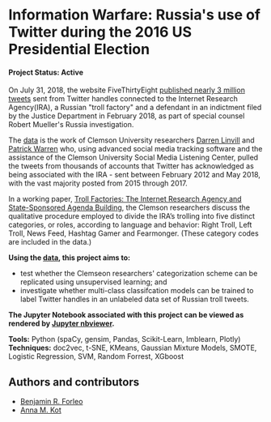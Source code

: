 # Information Warfare: Russia's use of Twitter during the 2016 US Presidential Election

#### Project Status: Active

On July 31, 2018, the website FiveThirtyEight [published nearly 3 million tweets](https://fivethirtyeight.com/features/why-were-sharing-3-million-russian-troll-tweets/) sent from Twitter handles connected to the Internet Research Agency(IRA), a Russian "troll factory" and a defendant in an indictment filed by the Justice Department in February 2018, as part of special counsel Robert Mueller's Russia investigation.

The [data](https://github.com/fivethirtyeight/russian-troll-tweets/) is the work of Clemson University researchers [Darren Linvill](https://www.clemson.edu/cbshs/faculty-staff/profiles/darrenl) and [Patrick Warren](http://pwarren.people.clemson.edu/) who, using advanced social media tracking software and the assistance of the Clemson University Social Media Listening Center, pulled the tweets from thousands of accounts that Twitter has acknowledged as being associated with the IRA - sent between February 2012 and May 2018, with the vast majority posted from 2015 through 2017.

In a working paper, [Troll Factories: The Internet Research Agency and State-Sponsored Agenda Building](http://pwarren.people.clemson.edu/Linvill_Warren_TrollFactory.pdf), the Clemson researchers discuss the qualitative procedure employed to divide the IRA’s trolling into five distinct categories, or roles, according to language and behavior: Right Troll, Left Troll, News Feed, Hashtag Gamer and Fearmonger. (These category codes are included in the data.)

**Using the [data](https://github.com/fivethirtyeight/russian-troll-tweets/), this project aims to:**

* test whether the Clemseon researchers' categorization scheme can be replicated using unsupervised learning; and
* investigate whether multi-class classifcation models can be trained to label Twitter handles in an unlabeled data set of Russian troll tweets.

**The Jupyter Notebook associated with this project can be viewed as rendered by [Jupyter nbviewer](https://nbviewer.jupyter.org/github.com/benforleo/disinformation_project/blob/master/original_scripts/labeled_tweets.ipynb).**

**Tools:** Python (spaCy, gensim, Pandas, Scikit-Learn, Imblearn, Plotly)
<br>**Techniques:** doc2vec, t-SNE, KMeans, Gaussian Mixture Models, SMOTE, Logistic Regression, SVM, Random Forrest, XGboost

## Authors and contributors
* [Benjamin R. Forleo](https://github.com/benforleo)
* [Anna M. Kot](https://github.com/kotanna)
